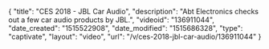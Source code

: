 {
    "title": "CES 2018 - JBL Car Audio",
    "description": "Abt Electronics checks out a few car audio products by JBL.",
    "videoid": "136911044",
    "date_created": "1515522908",
    "date_modified": "1515686328",
    "type": "captivate",
    "layout": "video",
    "url": "\/v\/ces-2018-jbl-car-audio\/136911044"
}